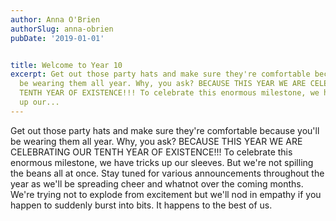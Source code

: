 ```yaml
---
author: Anna O'Brien
authorSlug: anna-obrien
pubDate: '2019-01-01'


title: Welcome to Year 10
excerpt: Get out those party hats and make sure they're comfortable because you'll
  be wearing them all year. Why, you ask? BECAUSE THIS YEAR WE ARE CELEBRATING OUR
  TENTH YEAR OF EXISTENCE!!! To celebrate this enormous milestone, we have tricks
  up our...
---
```

Get out those party hats and make sure they're comfortable because you'll be wearing them all year. Why, you ask? BECAUSE THIS YEAR WE ARE CELEBRATING OUR TENTH YEAR OF EXISTENCE!!! To celebrate this enormous milestone, we have tricks up our sleeves. But we're not spilling the beans all at once. Stay tuned for various announcements throughout the year as we'll be spreading cheer and whatnot over the coming months. We're trying not to explode from excitement but we'll nod in empathy if you happen to suddenly burst into bits. It happens to the best of us.
